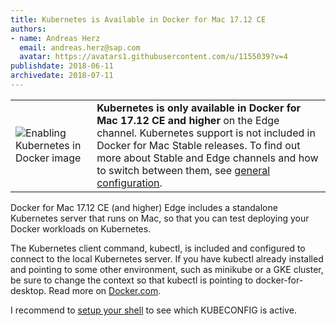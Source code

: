```yaml
---
title: Kubernetes is Available in Docker for Mac 17.12 CE
authors: 
- name: Andreas Herz
  email: andreas.herz@sap.com
  avatar: https://avatars1.githubusercontent.com/u/1155039?v=4
publishdate: 2018-06-11
archivedate: 2018-07-11
---
```

<table style="border:0">
<tr>
    <td>        
        <img alt="Enabling Kubernetes in Docker image" src="./images/blog-kubernetes-enable.png" title="Enabling Kubernetes in Docker image"/>
    </td>
    <td valign="top">
        <div>
        <b>Kubernetes is only available in Docker for Mac 17.12 CE and higher</b> on the Edge channel. Kubernetes 
        support is not included in Docker for Mac Stable releases. To find out more about Stable and Edge channels 
        and how to switch between them, see 
        <a href="https://docs.docker.com/docker-for-mac/#general">general configuration</a>.
        </div>
    </td>
</tr>  
</table>
Docker for Mac 17.12 CE (and higher) Edge includes a standalone Kubernetes server that runs on Mac, so that you can test deploying your Docker workloads on Kubernetes.

The Kubernetes client command, kubectl, is included and configured to connect to the local Kubernetes server. If you have kubectl already installed and pointing to some other environment, such as minikube or a GKE cluster, be sure to change the context so that kubectl is pointing to docker-for-desktop. Read more on [Docker.com](https://docs.docker.com/docker-for-mac/#kubernetes).

I recommend to [setup your shell](https://github.com/gardener/documentation/blob/master/website/documentation/guides/administer-shoots/oidc-login.md) to see which KUBECONFIG is active.
